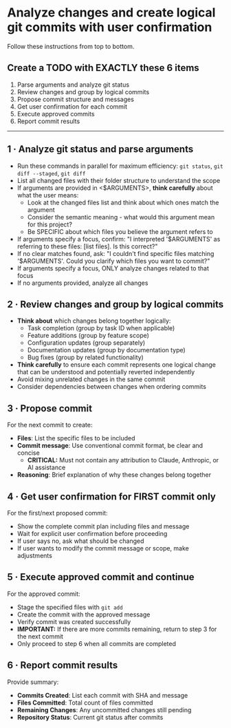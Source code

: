 # Analyze changes and create logical git commits with user confirmation

Follow these instructions from top to bottom.

## Create a TODO with EXACTLY these 6 items

1. Parse arguments and analyze git status
2. Review changes and group by logical commits
3. Propose commit structure and messages
4. Get user confirmation for each commit
5. Execute approved commits
6. Report commit results

---

## 1 · Analyze git status and parse arguments

- Run these commands in parallel for maximum efficiency: `git status`, `git diff --staged`, `git diff`
- List all changed files with their folder structure to understand the scope
- If arguments are provided in <$ARGUMENTS>, **think carefully** about what the user means:
  - Look at the changed files list and think about which ones match the argument
  - Consider the semantic meaning - what would this argument mean for this project?
  - Be SPECIFIC about which files you believe the argument refers to
- If arguments specify a focus, confirm: "I interpreted '$ARGUMENTS' as referring to these files: [list files]. Is this correct?"
- If no clear matches found, ask: "I couldn't find specific files matching '$ARGUMENTS'. Could you clarify which files you want to commit?"
- If arguments specify a focus, ONLY analyze changes related to that focus
- If no arguments provided, analyze all changes

## 2 · Review changes and group by logical commits

- **Think about** which changes belong together logically:
  - Task completion (group by task ID when applicable)
  - Feature additions (group by feature scope)
  - Configuration updates (group separately)
  - Documentation updates (group by documentation type)
  - Bug fixes (group by related functionality)
- **Think carefully** to ensure each commit represents one logical change that can be understood and potentially reverted independently
- Avoid mixing unrelated changes in the same commit
- Consider dependencies between changes when ordering commits

## 3 · Propose commit

For the next commit to create:

- **Files**: List the specific files to be included
- **Commit message**: Use conventional commit format, be clear and concise
  - **CRITICAL:** Must not contain any attribution to Claude, Anthropic, or AI assistance
- **Reasoning**: Brief explanation of why these changes belong together

## 4 · Get user confirmation for FIRST commit only

For the first/next proposed commit:

- Show the complete commit plan including files and message
- Wait for explicit user confirmation before proceeding
- If user says no, ask what should be changed
- If user wants to modify the commit message or scope, make adjustments

## 5 · Execute approved commit and continue

For the approved commit:

- Stage the specified files with `git add`
- Create the commit with the approved message
- Verify commit was created successfully
- **IMPORTANT:** If there are more commits remaining, return to step 3 for the next commit
- Only proceed to step 6 when all commits are completed

## 6 · Report commit results

Provide summary:

- **Commits Created**: List each commit with SHA and message
- **Files Committed**: Total count of files committed
- **Remaining Changes**: Any uncommitted changes still pending
- **Repository Status**: Current git status after commits
